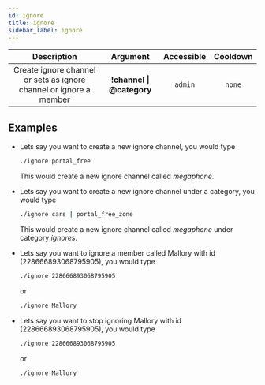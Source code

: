 ```yaml
---
id: ignore
title: ignore
sidebar_label: ignore
---
```


|                            Description                             |               Argument                | Accessible | Cooldown |
| :----------------------------------------------------------------: | :-----------------------------------: | :--------: | :------: |
| Create ignore channel or sets as ignore channel or ignore a member | __!channel \| @category__ |  `admin`   |  `none`  |

## Examples

* Lets say you want to create a new ignore channel, you would type
    ```bash
    ./ignore portal_free
    ```

    This would create a new ignore channel called _megaphone_.

* Lets say you want to create a new ignore channel under a category, you would type
    ```bash
    ./ignore cars | portal_free_zone
    ```

    This would create a new ignore channel called _megaphone_ under category _ignores_.

* Lets say you want to ignore a member called Mallory with id (228666893068795905), you would type
    ```bash
    ./ignore 228666893068795905
    ```
    or
    ```bash
    ./ignore Mallory
    ```

* Lets say you want to stop ignoring Mallory with id (228666893068795905), you would type
    ```bash
    ./ignore 228666893068795905
    ```
    or
    ```bash
    ./ignore Mallory
    ```
